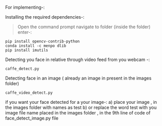 For implementing-:



Installing the required dependencies-:
> Open the command prompt
> navigate to folder (inside the folder)
> enter-:
```
pip install opencv-contrib-python
conda install -c menpo dlib
pip install imutils
```


Detecting you face in relative through video feed from you webcam -:

```
caffe_detect.py
```


Detecting face in an image ( already an image in present in the images folder)
```
caffe_video_detect.py
```
if you want your face detected for a your image-:
a) place your image , in the images folder with names as test
b) or replace the word test with you image file name placed in the images folder , in the 9th line of code of face_detect_image.py file
